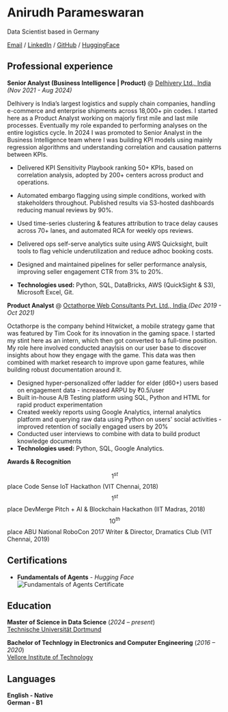 # Anirudh Parameswaran

Data Scientist based in Germany

[Email](mailto:anirudhparameswaran@gmail.com) / [LinkedIn](https://www.linkedin.com/in/anirudhparameswaran/) / [GitHub](https://github.com/anirudhparameswaran) / [HuggingFace](https://huggingface.co/eepyweepy) 

## Professional experience

**Senior Analyst (Business Intelligence | Product)** @ [Delhivery Ltd., India](https://www.delhivery.com/) _(Nov 2021 - Aug 2024)_

Delhivery is India’s largest logistics and supply chain companies, handling e-commerce and enterprise shipments across 18,000+ pin codes.
I started here as a Product Analyst working on majorly first mile and last mile processes. Eventually my role expanded to performing analyses on the entire logistics cycle. In 2024 I was promoted to Senior Analyst in the Business Intelligence team where I was building KPI models using mainly regression algorithms and understanding correlation and causation patterns between KPIs.

- Delivered KPI Sensitivity Playbook ranking 50+ KPIs, based on correlation analysis, adopted by 200+ centers across product and
operations.
- Automated embargo flagging using simple conditions, worked with stakeholders throughout. Published results via S3-hosted
dashboards reducing manual reviews by 90%.
- Used time-series clustering & features attribution to trace delay causes across 70+ lanes, and automated RCA for weekly ops reviews.
- Delivered ops self-serve analytics suite using AWS Quicksight, built tools to flag vehicle underutilization and reduce adhoc booking
costs.
- Designed and maintained pipelines for seller performance analysis, improving seller engagement CTR from 3% to 20%.

- **Technologies used:** Python, SQL, DataBricks, AWS (QuickSight & S3), Microsoft Excel, Git.

**Product Analyst** @ [Octathorpe Web Consultants Pvt. Ltd., India ](https://hitwicket.com/) _(Dec 2019 - Oct 2021)_

Octathorpe is the company behind Hitwicket, a mobile strategy game that was featured by Tim Cook for its innovation in the gaming space.
I started my stint here as an intern, which then got converted to a full-time position. My role here involved conducted anaylsis on our user base to discover insights about how they engage with the game. This data was then combined with market research to improve upon game features, while building robust documentation around it.

- Designed hyper-personalized offer ladder for elder (d60+) users based on engagement data - increased ARPU by ₹0.5/user
- Built in-house A/B Testing platform using SQL, Python and HTML for rapid product experimentation
- Created weekly reports using Google Analytics, internal analytics platform and querying raw data using Python on users' social
activities - improved retention of socially engaged users by 20%
- Conducted user interviews to combine with data to build product knowledge documents
- **Technologies used:** Python, SQL, Google Analytics.

**Awards & Recognition**

$$1^{st}$$ place Code Sense IoT Hackathon (VIT Chennai, 2018)
$$1^{st}$$ place DevMerge Pitch + AI & Blockchain Hackathon (IIT Madras, 2018)
$$10^{th}$$ place ABU National RoboCon 2017
Writer & Director, Dramatics Club (VIT Chennai, 2019)

## Certifications

- **Fundamentals of Agents** - _Hugging Face_
  ![Fundamentals of Agents Certificate](https://cas-bridge.xethub.hf.co/xet-bridge-us/67a47037749ea2c4b9fafd4b/4c1c05e363d7723bff8d9bc094bd56dcb0077de249d2fa698d44629b44d89a67?X-Amz-Algorithm=AWS4-HMAC-SHA256&X-Amz-Content-Sha256=UNSIGNED-PAYLOAD&X-Amz-Credential=cas%2F20250903%2Fus-east-1%2Fs3%2Faws4_request&X-Amz-Date=20250903T094703Z&X-Amz-Expires=3600&X-Amz-Signature=2db70c11f0d276e8015608a85553cb097fef56d5a2e8cbe4785ae0bdd45cfcbf&X-Amz-SignedHeaders=host&X-Xet-Cas-Uid=6650fc2174664a42dd08cc56&response-content-disposition=inline%3B+filename*%3DUTF-8%27%272025-09-01.png%3B+filename%3D%222025-09-01.png%22%3B&response-content-type=image%2Fpng&x-id=GetObject&Expires=1756896423&Policy=eyJTdGF0ZW1lbnQiOlt7IkNvbmRpdGlvbiI6eyJEYXRlTGVzc1RoYW4iOnsiQVdTOkVwb2NoVGltZSI6MTc1Njg5NjQyM319LCJSZXNvdXJjZSI6Imh0dHBzOi8vY2FzLWJyaWRnZS54ZXRodWIuaGYuY28veGV0LWJyaWRnZS11cy82N2E0NzAzNzc0OWVhMmM0YjlmYWZkNGIvNGMxYzA1ZTM2M2Q3NzIzYmZmOGQ5YmMwOTRiZDU2ZGNiMDA3N2RlMjQ5ZDJmYTY5OGQ0NDYyOWI0NGQ4OWE2NyoifV19&Signature=Nkx63Vj%7EJIJKKwJ6%7EuC0zHIZjNHsfwnDdSicEr1v2PlMHIdCpassw3sZQvAWuh1i6I6v9ncy6w7BloVzQj51sWt1tPpSyB993MguXFgGjFd4Q-bpIGxnuoXhg6fVUhI88MTzTJm5D%7EE8Ijs7jXOoS-LiWZ-3lGMMj7mCOCT2yrL30ztOYEeBmwLe5MWmhxt-ll1zCwgA2htnotiSYh9fVZe75TiZL3kQXuLHkOKpwmZftptEIWgWjb6Z-ZYa%7EjyZ7izzOEWAzvlw8gTV7crsi%7ElrReB1uMdNSfPYO-ReZkx7bhkMBR563CAp0IrdLHgNABEySsoRc9r19js44jigQg__&Key-Pair-Id=K2L8F4GPSG1IFC)

## Education

**Master of Science in Data Science** (_2024 – present_)  
[Technische Universität Dortmund](https://www.tu-dortmund.de/)

**Bachelor of Technlogy in Electronics and Computer Engineering** (_2016 – 2020_)  
[Vellore Institute of Technology](https://vit.ac.in/)

## Languages

**English - Native**  
**German - B1**
